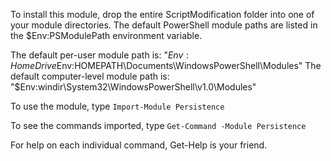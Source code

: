 ﻿To install this module, drop the entire ScriptModification folder into one of your module directories. The default PowerShell module paths are listed in the $Env:PSModulePath environment variable.

The default per-user module path is: "$Env:HomeDrive$Env:HOMEPATH\Documents\WindowsPowerShell\Modules"
The default computer-level module path is: "$Env:windir\System32\WindowsPowerShell\v1.0\Modules"

To use the module, type `Import-Module Persistence`

To see the commands imported, type `Get-Command -Module Persistence`

For help on each individual command, Get-Help is your friend.